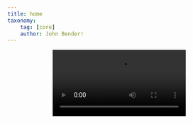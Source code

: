 ```yaml
---
title: home
taxonomy:
    tag: [core]
    author: John Bender!
---
```


<center>
<video autobuffer autoplay loop>
  <source id=mp4 src="Website_Logo.mp4" type="video/mp4" />
</video>
<br></br>
<br></br>
</center>
<!-- 1920x286 -->
